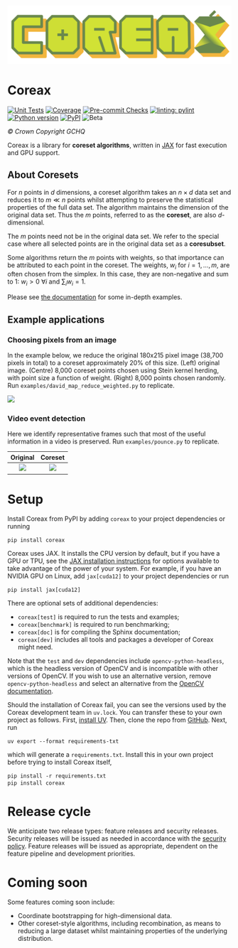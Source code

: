 <div align="center">
    <img alt="Coreax logo" src="https://raw.githubusercontent.com/gchq/coreax/main/documentation/assets/Logo.svg">
</div>

# Coreax

[![Unit Tests](https://github.com/gchq/coreax/actions/workflows/unittests.yml/badge.svg)](https://github.com/gchq/coreax/actions/workflows/unittests.yml)
[![Coverage](https://img.shields.io/endpoint?url=https%3A%2F%2Fraw.githubusercontent.com%2Fgchq%2Fcoreax-metadata%2Frefs%2Fheads%2Fmain%2Fcoverage%2Fcoreax_coverage.json)](https://github.com/gchq/coreax/actions/workflows/coverage.yml)
[![Pre-commit Checks](https://github.com/gchq/coreax/actions/workflows/pre_commit_checks.yml/badge.svg)](https://github.com/gchq/coreax/actions/workflows/pre_commit_checks.yml)
[![linting: pylint](https://img.shields.io/badge/linting-pylint-yellowgreen)](https://github.com/pylint-dev/pylint)
[![Python version](https://img.shields.io/pypi/pyversions/coreax.svg)](https://pypi.org/project/coreax)
[![PyPI](https://img.shields.io/pypi/v/coreax)](https://pypi.org/project/coreax)
![Beta](https://img.shields.io/badge/pre--release-beta-red)

_© Crown Copyright GCHQ_

Coreax is a library for **coreset algorithms**, written in <a href="https://jax.readthedocs.io/en/latest/notebooks/quickstart.html" target="_blank">JAX</a> for fast execution and GPU support.

## About Coresets

For $n$ points in $d$ dimensions, a coreset algorithm takes an $n \times d$ data set and
reduces it to $m \ll n$ points whilst attempting to preserve the statistical properties
of the full data set. The algorithm maintains the dimension of the original data set.
Thus the $m$ points, referred to as the **coreset**, are also $d$-dimensional.

The $m$ points need not be in the original data set. We refer to the special case where
all selected points are in the original data set as a **coresubset**.

Some algorithms return the $m$ points with weights, so that importance can be
attributed to each point in the coreset. The weights, $w_i$ for $i=1,...,m$, are often
chosen from the simplex. In this case, they are non-negative and sum to 1:
$w_i >0$ $\forall i$ and $\sum_{i} w_i =1$.

Please see [the documentation](https://coreax.readthedocs.io/en/latest/quickstart.html) for some in-depth examples.


##  Example applications

### Choosing pixels from an image

In the example below, we reduce the original 180x215
pixel image (38,700 pixels in total) to a coreset approximately 20% of this size.
(Left) original image.
(Centre) 8,000 coreset points chosen using Stein kernel herding, with point size a
function of weight.
(Right) 8,000 points chosen randomly.
Run `examples/david_map_reduce_weighted.py` to  replicate.

![](https://raw.githubusercontent.com/gchq/coreax/main/examples/data/david_coreset.png)


### Video event detection

Here we identify representative frames such that most of the
useful information in a video is preserved.
Run `examples/pounce.py` to replicate.

|                                 Original                                 |                                     Coreset                                      |
|:------------------------------------------------------------------------:|:--------------------------------------------------------------------------------:|
| ![](https://raw.githubusercontent.com/gchq/coreax/main/examples/pounce/pounce.gif) | ![](https://raw.githubusercontent.com/gchq/coreax/main/examples/pounce/pounce_coreset.gif) |


# Setup

Install Coreax from PyPI by adding `coreax` to your project dependencies or running
```shell
pip install coreax
```

Coreax uses JAX. It installs the CPU version by default, but if you have a GPU or TPU,
see the
[JAX installation instructions](https://jax.readthedocs.io/en/latest/installation.html)
for options available to take advantage of the power of your system. For example, if you
have an NVIDIA GPU on Linux, add `jax[cuda12]` to your project dependencies or run
```shell
pip install jax[cuda12]
```

There are optional sets of additional dependencies:
* `coreax[test]` is required to run the tests and examples;
* `coreax[benchmark]` is required to run benchmarking;
* `coreax[doc]` is for compiling the Sphinx documentation;
* `coreax[dev]` includes all tools and packages a developer of Coreax might need.

Note that the `test` and `dev` dependencies include `opencv-python-headless`, which is
the headless version of OpenCV and is incompatible with other versions of OpenCV. If you
wish to use an alternative version, remove `opencv-python-headless` and select an
alternative from the
[OpenCV documentation](https://pypi.org/project/opencv-python-headless/).

Should the installation of Coreax fail, you can see the versions used by the Coreax
development team in `uv.lock`. You can transfer these to your own project as follows.
First, [install UV](https://docs.astral.sh/uv/getting-started/installation/). Then,
clone the repo from [GitHub](https://github.com/gchq/coreax). Next, run
```shell
uv export --format requirements-txt
```
which will generate a `requirements.txt`. Install this in your own project before trying
to install Coreax itself,
```shell
pip install -r requirements.txt
pip install coreax
```

# Release cycle

We anticipate two release types: feature releases and security releases. Security
releases will be issued as needed in accordance with the
[security policy](https://github.com/gchq/coreax/security/policy). Feature releases will
be issued as appropriate, dependent on the feature pipeline and development priorities.

# Coming soon

Some features coming soon include:
* Coordinate bootstrapping for high-dimensional data.
* Other coreset-style algorithms, including recombination, as means
to reducing a large dataset whilst maintaining properties of the underlying distribution.
